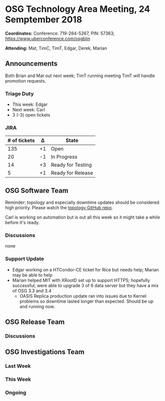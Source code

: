 # OSG Technology Area Meeting, 24 Semptember 2018

**Coordinates:** Conference: 719-284-5267, PIN: 57363; <https://www.uberconference.com/osgblin>

**Attending:** Mat, TimC, TimT, Edgar, Derek, Marian
<!--BrianB, BrianL, Carl, Derek, Edgar, Jeff, Marian, Mat, Suchandra, TimC, TimT-->


## Announcements

Both Brian and Mat out next week; TimT running meeting
TimT will handle promotion requests.




### Triage Duty

-   This week: Edgar
-   Next week: Carl
-   3 (-3) open tickets


### JIRA

| # of tickets | &Delta; | State             |
|------------- |-------- |------------------ |
| 135          | +1      | Open              |
| 20           | -1      | In Progress       |
| 14           | +3      | Ready for Testing |
| 5            | +1      | Ready for Release |


## OSG Software Team

Reminder: topology and especially downtime updates should be considered high priority.
Please watch the [topology GitHub repo](https://github.com/opensciencegrid/topology).

Carl is working on automation but is out all this week so it might take a while before it's ready.


### Discussions

none


### Support Update

- Edgar working on a HTCondor-CE ticket for Rice but needs help; Marian may be able to help
- Marian helped MIT with XRootD set up to support HTTPS; hopefully successful;
    were able to upgrade 3 of 6 data server but they have a mix of OSG 3.3 and 3.4
  - OASIS Replica production update ran into issues due to Kernel problems so downtime lasted longer than expected. Should be up and running now.


## OSG Release Team



### Discussions




## OSG Investigations Team


### Last Week


### This Week



### Ongoing

